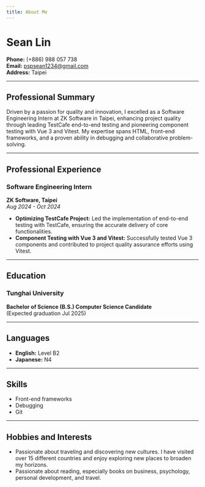 ```yaml
---
title: About Me
---
```

# Sean Lin

**Phone:** (+886) 988 057 738  
**Email:** pspsean1234@gmail.com  
**Address:** Taipei

---

## Professional Summary
Driven by a passion for quality and innovation, I excelled as a Software Engineering Intern at ZK Software in Taipei, enhancing project quality through leading TestCafe end-to-end testing and pioneering component testing with Vue 3 and Vitest. My expertise spans HTML, front-end frameworks, and a proven ability in debugging and collaborative problem-solving.

---

## Professional Experience

### Software Engineering Intern
**ZK Software, Taipei**  
_Aug 2024 - Oct 2024_
- **Optimizing TestCafe Project:** Led the implementation of end-to-end testing with TestCafe, ensuring the accurate delivery of core functionalities.
- **Component Testing with Vue 3 and Vitest:** Successfully tested Vue 3 components and contributed to project quality assurance efforts using Vitest.

---

## Education

### Tunghai University
**Bachelor of Science (B.S.) Computer Science Candidate**  
(Expected graduation Jul 2025)

---

## Languages
- **English:** Level B2
- **Japanese:** N4

---

## Skills
- Front-end frameworks
- Debugging
- Git

---

## Hobbies and Interests
- Passionate about traveling and discovering new cultures. I have visited over 15 different countries and enjoy exploring new places to broaden my horizons.
- Passionate about reading, especially books on business, psychology, personal development, and travel.
